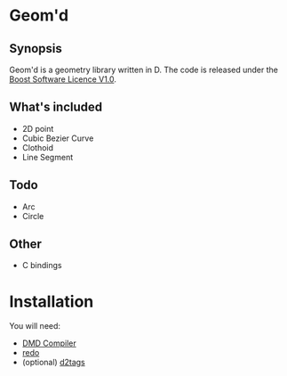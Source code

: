 Geom'd
======

Synopsis
--------
Geom'd is a geometry library written in D. The code is released under the [Boost Software Licence V1.0](http://www.boost.org/LICENSE_1_0.txt).

What's included
---------------
* 2D point
* Cubic Bezier Curve
* Clothoid
* Line Segment


Todo
----
* Arc
* Circle

Other
-----
* C bindings

Installation
============
You will need:

* [DMD Compiler](http://www.d-programming-language.org/dcompiler.html)
* [redo](http://github.com/apenwarr/redo)
* (optional) [d2tags](https://github.com/pjotrp/d2tags)
